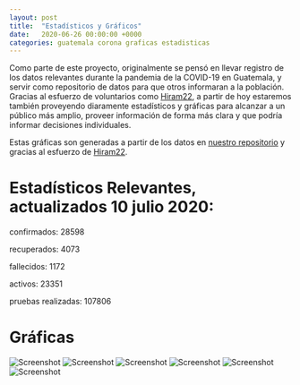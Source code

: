 ```yaml
---
layout: post
title:  "Estadísticos y Gráficos"
date:   2020-06-26 00:00:00 +0000
categories: guatemala corona graficas estadisticas 
---
```



Como parte de este proyecto, originalmente se pensó en llevar registro de los datos relevantes durante la pandemia de la COVID-19 en Guatemala, y servir como repositorio de datos para que otros informaran a la población. Gracias al esfuerzo de voluntarios como [Hiram22](https://github.com/hiram22), a partir de hoy estaremos también proveyendo diaramente estadísticos y gráficas para alcanzar a un público más amplio, proveer información de forma más clara y que podría informar decisiones individuales.

Estas gráficas son generadas a partir de los datos en [nuestro repositorio](https://github.com/ncovgt2020/ncovgt2020) y gracias al esfuerzo de [Hiram22](https://github.com/hiram22).

# Estadísticos Relevantes, actualizados 10 julio 2020:

confirmados:  28598

recuperados:  4073

fallecidos:  1172

activos:  23351

pruebas realizadas:  107806

# Gráficas

![Screenshot]({{site.url}}/resources/Casos_Acumulados.png)
![Screenshot]({{site.url}}/resources/Casos_Diarios.png)
![Screenshot]({{site.url}}/resources/Razon_confirmados_pruebas_diario.png)
![Screenshot]({{site.url}}/resources/Razon_negativos_pruebas_diario.png)
![Screenshot]({{site.url}}/resources/Resumen_Pruebas_semilogy.png)
![Screenshot]({{site.url}}/resources/Evolucion_Porcentaje_Casos.png)